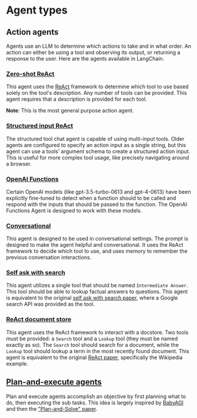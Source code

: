 Agent types
===========

Action agents[](#action-agents "Direct link to Action agents")
---------------------------------------------------------------

Agents use an LLM to determine which actions to take and in what order. An action can either be using a tool and observing its output, or returning a response to the user. Here are the agents available in LangChain.

### [Zero-shot ReAct](/docs/modules/agents/agent_types/react.html)[](#zero-shot-react "Direct link to zero-shot-react")

This agent uses the [ReAct](https://arxiv.org/pdf/2205.00445.pdf) framework to determine which tool to use based solely on the tool's description. Any number of tools can be provided. This agent requires that a description is provided for each tool.

**Note**: This is the most general purpose action agent.

### [Structured input ReAct](/docs/modules/agents/agent_types/structured_chat.html)[](#structured-input-react "Direct link to structured-input-react")

The structured tool chat agent is capable of using multi-input tools. Older agents are configured to specify an action input as a single string, but this agent can use a tools' argument schema to create a structured action input. This is useful for more complex tool usage, like precisely navigating around a browser.

### [OpenAI Functions](/docs/modules/agents/agent_types/openai_functions_agent.html)[](#openai-functions "Direct link to openai-functions")

Certain OpenAI models (like gpt-3.5-turbo-0613 and gpt-4-0613) have been explicitly fine-tuned to detect when a function should to be called and respond with the inputs that should be passed to the function. The OpenAI Functions Agent is designed to work with these models.

### [Conversational](/docs/modules/agents/agent_types/chat_conversation_agent.html)[](#conversational "Direct link to conversational")

This agent is designed to be used in conversational settings. The prompt is designed to make the agent helpful and conversational. It uses the ReAct framework to decide which tool to use, and uses memory to remember the previous conversation interactions.

### [Self ask with search](/docs/modules/agents/agent_types/self_ask_with_search.html)[](#self-ask-with-search "Direct link to self-ask-with-search")

This agent utilizes a single tool that should be named `Intermediate Answer`. This tool should be able to lookup factual answers to questions. This agent is equivalent to the original [self ask with search paper](https://ofir.io/self-ask.pdf), where a Google search API was provided as the tool.

### [ReAct document store](/docs/modules/agents/agent_types/react_docstore.html)[](#react-document-store "Direct link to react-document-store")

This agent uses the ReAct framework to interact with a docstore. Two tools must be provided: a `Search` tool and a `Lookup` tool (they must be named exactly as so). The `Search` tool should search for a document, while the `Lookup` tool should lookup a term in the most recently found document. This agent is equivalent to the original [ReAct paper](https://arxiv.org/pdf/2210.03629.pdf), specifically the Wikipedia example.

[Plan-and-execute agents](/docs/modules/agents/agent_types/plan_and_execute.html)[](#plan-and-execute-agents "Direct link to plan-and-execute-agents")
-------------------------------------------------------------------------------------------------------------------------------------------------------

Plan and execute agents accomplish an objective by first planning what to do, then executing the sub tasks. This idea is largely inspired by [BabyAGI](https://github.com/yoheinakajima/babyagi) and then the ["Plan-and-Solve" paper](https://arxiv.org/abs/2305.04091).
